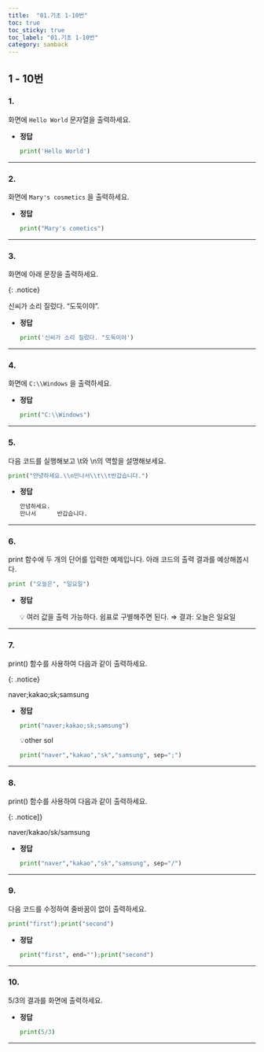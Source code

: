 ```yaml
---
title:  "01.기초 1-10번"
toc: true
toc_sticky: true
toc_label: "01.기초 1-10번"
category: samback
---
```


## 1 - 10번

### 1.

화면에 `Hello World` 문자열을 출력하세요.

- **정답**

  ```python
  print('Hello World')
  ```

------

### 2.

화면에 `Mary's cosmetics` 을 출력하세요.

- **정답**

  ```python
  print("Mary's cometics")
  ```

------

### 3.

화면에 아래 문장을 출력하세요.

{: .notice}

신씨가 소리 질렀다. “도둑이야”.

- **정답**

  ```python
  print('신씨가 소리 질렀다. "도둑이야')
  ```

  

------

### 4.

화면에 `C:\\Windows` 을 출력하세요.

- **정답**

  ```python
  print("C:\\Windows")
  ```

------

### 5.

다음 코드를 실행해보고 \t와 \n의 역할을 설명해보세요.

```python
print("안녕하세요.\\n만나서\\t\\t반갑습니다.")
```

- **정답**

  ```python
  안녕하세요.
  만나서      반갑습니다.
  ```

------

### 6.

print 함수에 두 개의 단어를 입력한 예제입니다. 아래 코드의 출력 결과를 예상해봅시다.

```python
print ("오늘은", "일요일")
```

- **정답**

  <aside> 💡 여러 값을 출력 가능하다. 쉼표로 구별해주면 된다. ⇒ 결과: 오늘은 일요일

  </aside>

------

### 7.

print() 함수를 사용하여 다음과 같이 출력하세요.

{: .notice} 

naver;kakao;sk;samsung

- **정답**

  ```python
  print("naver;kakao;sk;samsung")
  ```

  💡other sol

  ```python
  print("naver","kakao","sk","samsung", sep=";")
  ```

------

### 8.

print() 함수를 사용하여 다음과 같이 출력하세요.

{: .notice]}

naver/kakao/sk/samsung

- **정답**

  ```python
  print("naver","kakao","sk","samsung", sep="/")
  ```

------

### 9.

다음 코드를 수정하여 줄바꿈이 없이 출력하세요.

```python
print("first");print("second")
```

- **정답**

  ```python
  print("first", end="");print("second")
  ```

------

### 10.

5/3의 결과를 화면에 출력하세요.

- **정답**

  ```python
  print(5/3)
  ```

------